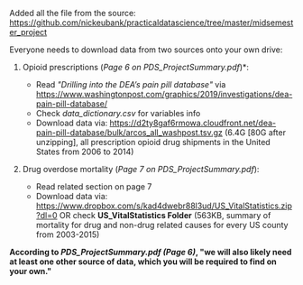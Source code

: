 Added all the file from the source: https://github.com/nickeubank/practicaldatascience/tree/master/midsemester_project

Everyone needs to download data from two sources onto your own drive:

1. Opioid prescriptions (*Page 6 on PDS_ProjectSummary.pdf*)*: 
    - Read *"Drilling into the DEA’s pain pill database"* via https://www.washingtonpost.com/graphics/2019/investigations/dea-pain-pill-database/
    - Check *data_dictionary.csv* for variables info
    - Download data via: https://d2ty8gaf6rmowa.cloudfront.net/dea-pain-pill-database/bulk/arcos_all_washpost.tsv.gz (6.4G [80G after unzipping], all prescription opioid drug shipments in the United States from 2006 to 2014)

1. Drug overdose mortality (*Page 7 on PDS_ProjectSummary.pdf*):
    - Read related section on page 7
    - Download data via: https://www.dropbox.com/s/kad4dwebr88l3ud/US_VitalStatistics.zip?dl=0 OR check **US_VitalStatistics Folder** (563KB, summary of mortality for drug and non-drug related causes for every US county from 2003-2015)

**According to *PDS_ProjectSummary.pdf (Page 6)*, "we will also likely need at least one other source of data, which you will be required to find on your own."**